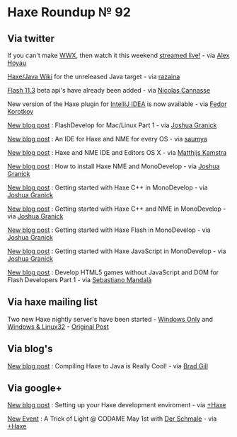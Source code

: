 [_template]: roundup.html
# Haxe Roundup № 92

## Via twitter

If you can't make [WWX][link 1], then watch it this weekend [streamed live!][link 2] - via [Alex Hoyau][link 3]

[Haxe/Java Wiki][link 4] for the unreleased Java target - via [razaina][link 5]

[Flash 11.3][link 6] beta api's have already been added - via [Nicolas Cannasse][link 7]

New version of the Haxe plugin for [IntelliJ IDEA][link 8] is now available - via [Fedor Korotkov][link 9]

[New blog post][link 10] : FlashDevelop for Mac/Linux Part 1 - via [Joshua Granick][link 11]

[New blog post][link 12] : An IDE for Haxe and NME for every OS - via [saumya][link 13]

[New blog post][link 14] : Haxe and NME IDE and Editors OS X - via [Matthijs Kamstra][link 15]

[New blog post][link 16] : How to install Haxe NME and MonoDevelop - via [Joshua Granick][link 17]

[New blog post][link 18] : Getting started with Haxe C++ in MonoDevelop - via [Joshua Granick][link 19]

[New blog post][link 20] : Getting started with Haxe C++ and NME in MonoDevelop - via [Joshua Granick][link 21]

[New blog post][link 22] : Getting started with Haxe Flash in MonoDevelop - via [Joshua Granick][link 23]

[New blog post][link 24] : Getting started with Haxe JavaScript in MonoDevelop - via [Joshua Granick][link 25]

[New blog post][link 26] : Develop HTML5 games without JavaScript and DOM for Flash Developers Part 1 - via [Sebastiano Mandalà][link 27]

## Via haxe mailing list

Two new Haxe nightly server's have been started - [Windows Only][link 28] and [Windows &amp; Linux32][link 29] - [Original Post][link 30]

## Via blog's



[New blog post][link 31] : Compiling Haxe to Java is Really Cool! - via [Brad Gill][link 32]

## Via google+



[New blog post][link 33] : Setting up your Haxe development enviroment - via [+Haxe][link 34]

[New Event][link 35] : A Trick of Light @ CODAME May 1st with [Der Schmale][link 36] - via [+Haxe][link 37]

[link 1]: http:// "WWX"
[link 2]: http://www.silexlabs.org/wwxstream/ "streamed live!"
[link 3]: https://www.twitter.com/#!/lexoyo "Alex Hoyau"
[link 4]: http://razaina.fr/wiki/index.php "Haxe/Java Wiki"
[link 5]: https://www.twitter.com/#!/razaina "razaina"
[link 6]: http://code.google.com/p/haxe/source/detail?r=4374 "Flash 11.3"
[link 7]: https://www.twitter.com/#!/ncannasse "Nicolas Cannasse"
[link 8]: http://plugins.intellij.net/plugin/?idea&amp;id=6873 "IntelliJ IDEA"
[link 9]: https://www.twitter.com/#!/fkorotkov "Fedor Korotkov"
[link 10]: http://www.joshuagranick.com/blog/2012/04/06/flashdevelop-for-maclinux-part-1/ "New blog post"
[link 11]: https://www.twitter.com/#!/singmajesty "Joshua Granick"
[link 12]: http://www.saumyaray.com/saumya/archives/1042 "New blog post"
[link 13]: https://www.twitter.com/#!/saumya "saumya"
[link 14]: http://www.matthijskamstra.nl/blog/index.php/2012/04/10/haxe-and-nme-ide-and-editors-osx/ "New blog post"
[link 15]: https://www.twitter.com/#!/MatthijsKamstra "Matthijs Kamstra"
[link 16]: http://www.joshuagranick.com/blog/2012/04/10/how-to-install-haxe-nme-and-monodevelop/ "New blog post"
[link 17]: https://www.twitter.com/#!/singmajesty "Joshua Granick"
[link 18]: http://www.joshuagranick.com/blog/2012/04/10/getting-started-with-haxec-in-monodevelop/ "New blog post"
[link 19]: https://www.twitter.com/#!/singmajesty "Joshua Granick"
[link 20]: http://www.joshuagranick.com/blog/2012/04/10/getting-started-with-haxe-c-and-nme-in-monodevelop/ "New blog post"
[link 21]: https://www.twitter.com/#!/singmajesty "Joshua Granick"
[link 22]: http://www.joshuagranick.com/blog/2012/04/10/getting-started-with-haxeflash-in-monodevelop/ "New blog post"
[link 23]: https://www.twitter.com/#!/singmajesty "Joshua Granick"
[link 24]: http://www.joshuagranick.com/blog/2012/04/10/getting-started-with-haxejs-in-monodevelop/ "New blog post"
[link 25]: https://www.twitter.com/#!/singmajesty "Joshua Granick"
[link 26]: http://blog.sebaslab.com/haxehtml5/ "New blog post"
[link 27]: https://www.twitter.com/#!/sebify "Sebastiano Mandalà"
[link 28]: http://50.17.165.199/ "Windows Only"
[link 29]: http://haxer.be/builds/ "Windows &amp; Linux32"
[link 30]: https://groups.google.com/forum/#!msg/haxelang/_FCtOog8VfE/2kfFEyOgFr4J "Original Post"
[link 31]: http://www.gigglingcorpse.com/2012/04/11/compiling-haxe-to-java-is-really-cool/ "New blog post"
[link 32]: https://www.twitter.com/#!/gigglingcorpse "Brad Gill"
[link 33]: http://sandeepmathew.wordpress.com/2012/04/09/setting-up-your-haxe-development-environment/ "New blog post"
[link 34]: https://plus.google.com/113704686911055424796/posts "+Haxe"
[link 35]: http://gamesatcodame.tumblr.com/post/20468035358/a-trick-of-light-codame-may-1-with-derschmale "New Event"
[link 36]: http://www.derschmale.com/ "Der Schmale"
[link 37]: https://plus.google.com/113704686911055424796/posts "+Haxe"

